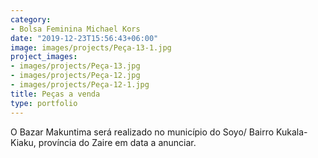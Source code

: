 ```yaml
---
category:
- Bolsa Feminina Michael Kors
date: "2019-12-23T15:56:43+06:00"
image: images/projects/Peça-13-1.jpg
project_images:
- images/projects/Peça-13.jpg
- images/projects/Peça-12.jpg
- images/projects/Peça-12-1.jpg
title: Peças a venda
type: portfolio
---
```


O Bazar Makuntima será realizado no município do Soyo/ Bairro Kukala-Kiaku, província do Zaire em data a anunciar.